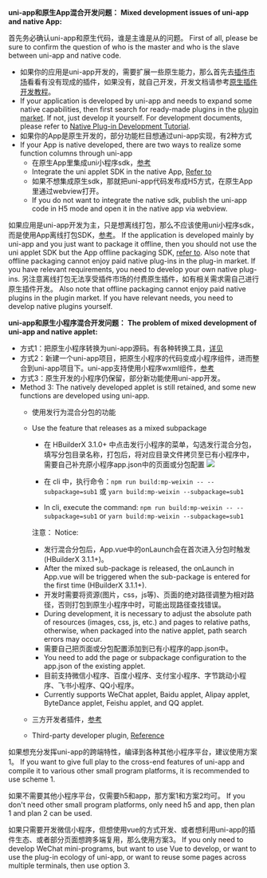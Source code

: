 **uni-app和原生App混合开发问题：** 
**Mixed development issues of uni-app and native App:**

首先务必确认uni-app和原生代码，谁是主谁是从的问题。
First of all, please be sure to confirm the question of who is the master and who is the slave between uni-app and native code.

- 如果你的应用是uni-app开发的，需要扩展一些原生能力，那么首先去[插件市场](https://ext.dcloud.net.cn/)看看有没有现成的插件，如果没有，就自己开发，开发文档请参考[原生插件开发教程](https://nativesupport.dcloud.net.cn/NativePlugin/README)。
- If your application is developed by uni-app and needs to expand some native capabilities, then first search for ready-made plugins in the [plugin market](https://ext.dcloud.net.cn/). If not, just develop it yourself. For development documents, please refer to [Native Plug-in Development Tutorial](https://nativesupport.dcloud.net.cn/NativePlugin/README).
- 如果你的App是原生开发的，部分功能栏目想通过uni-app实现，有2种方式
- If your App is native developed, there are two ways to realize some function columns through uni-app
  * 在原生App里集成uni小程序sdk，[参考](https://nativesupport.dcloud.net.cn/README)
  * Integrate the uni applet SDK in the native App, [Refer to](https://nativesupport.dcloud.net.cn/README)
  * 如果不想集成原生sdk，那就把uni-app代码发布成H5方式，在原生App里通过webview打开。
  * If you do not want to integrate the native sdk, publish the uni-app code in H5 mode and open it in the native app via webview.

如果应用是uni-app开发为主，只是想离线打包，那么不应该使用uni小程序sdk，而是使用App离线打包SDK，[参考](https://nativesupport.dcloud.net.cn/AppDocs/README)。
If the application is developed mainly by uni-app and you just want to package it offline, then you should not use the uni applet SDK but the App offline packaging SDK, [refer to](https://nativesupport.dcloud.net.cn/AppDocs/README). Also note that offline packaging cannot enjoy paid native plug-ins in the plug-in market. If you have relevant requirements, you need to develop your own native plug-ins.
另注意离线打包无法享受插件市场的付费原生插件，如有相关需求需自己进行原生插件开发。
Also note that offline packaging cannot enjoy paid native plugins in the plugin market. If you have relevant needs, you need to develop native plugins yourself.

**uni-app和原生小程序混合开发问题：** 
**The problem of mixed development of uni-app and native applet:**

- 方式1：把原生小程序转换为uni-app源码。有各种转换工具，[详见](translate.md)
- 方式2：新建一个uni-app项目，把原生小程序的代码变成小程序组件，进而整合到uni-app项目下。uni-app支持使用小程序wxml组件，[参考](/tutorial/miniprogram-subject.md#小程序自定义组件支持)
- 方式3：原生开发的小程序仍保留，部分新功能使用uni-app开发。
- Method 3: The natively developed applet is still retained, and some new functions are developed using uni-app.
  * 使用发行为混合分包的功能
  * Use the feature that releases as a mixed subpackage
    + 在 HBuilderX 3.1.0+ 中点击发行小程序的菜单，勾选发行混合分包，填写分包目录名称，打包后，将对应目录文件拷贝至已有小程序中，需要自己补充原小程序app.json中的页面或分包配置
      ![](https://f184e7c3-1912-41b2-b81f-435d1b37c7b4.cdn.bspapp.com/VKCEYUGU-f184e7c3-1912-41b2-b81f-435d1b37c7b4/eec33372-ce0f-409c-94d5-b494614ebb0c.jpg)
      
      
    + 在 cli 中，执行命令：`npm run build:mp-weixin -- --subpackage=sub1` 或 `yarn build:mp-weixin --subpackage=sub1`
    + In cli, execute the command: `npm run build:mp-weixin -- --subpackage=sub1` or `yarn build:mp-weixin --subpackage=sub1`
    
    注意：
    Notice:
  
    * 发行混合分包后，App.vue中的onLaunch会在首次进入分包时触发(HBuilderX 3.1.1+)。
    * After the mixed sub-package is released, the onLaunch in App.vue will be triggered when the sub-package is entered for the first time (HBuilderX 3.1.1+).
    * 开发时需要将资源(图片，css，js等)、页面的绝对路径调整为相对路径，否则打包到原生小程序中时，可能出现路径查找错误。
    * During development, it is necessary to adjust the absolute path of resources (images, css, js, etc.) and pages to relative paths, otherwise, when packaged into the native applet, path search errors may occur.
    * 需要自己把页面或分包配置添加到已有小程序的app.json中。
    * You need to add the page or subpackage configuration to the app.json of the existing applet.
    * 目前支持微信小程序、百度小程序、支付宝小程序、字节跳动小程序、飞书小程序、QQ小程序。
    * Currently supports WeChat applet, Baidu applet, Alipay applet, ByteDance applet, Feishu applet, and QQ applet.

  * 三方开发者插件，[参考](https://ext.dcloud.net.cn/plugin?id=1560)
  * Third-party developer plugin, [Reference](https://ext.dcloud.net.cn/plugin?id=1560)

如果想充分发挥uni-app的跨端特性，编译到各种其他小程序平台，建议使用方案1。
If you want to give full play to the cross-end features of uni-app and compile it to various other small program platforms, it is recommended to use scheme 1.

如果不需要其他小程序平台，仅需要h5和app，那方案1和方案2均可。
If you don't need other small program platforms, only need h5 and app, then plan 1 and plan 2 can be used.

如果只需要开发微信小程序，但想使用vue的方式开发、或者想利用uni-app的插件生态、或者部分页面想跨多端复用，那么使用方案3。
If you only need to develop WeChat mini-programs, but want to use Vue to develop, or want to use the plug-in ecology of uni-app, or want to reuse some pages across multiple terminals, then use option 3.
